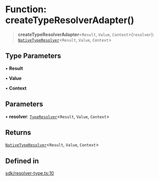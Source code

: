 # Function: createTypeResolverAdapter()

> **createTypeResolverAdapter**\<`Result`, `Value`, `Context`\>(`resolver`): [`NativeTypeResolver`](../type-aliases/NativeTypeResolver.md)\<`Result`, `Value`, `Context`\>

## Type Parameters

• **Result**

• **Value**

• **Context**

## Parameters

• **resolver**: [`TypeResolver`](../../index/type-aliases/TypeResolver.md)\<`Result`, `Value`, `Context`\>

## Returns

[`NativeTypeResolver`](../type-aliases/NativeTypeResolver.md)\<`Result`, `Value`, `Context`\>

## Defined in

[sdk/resolver-type.ts:10](https://github.com/andreisergiu98/baeta/blob/4c16a2c8fa14b6d48e42b6a2c2893542bd64b987/packages/core/sdk/resolver-type.ts#L10)
